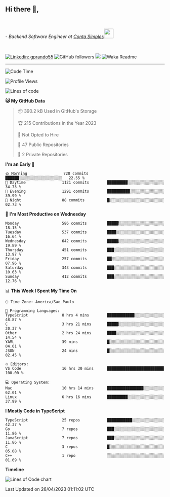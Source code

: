 <h2>Hi there  👋,</h2> </br>

<p><em>- Backend Software Engineer at <a href="https://contasimples.com">Conta Simples</a><img src="https://media.giphy.com/media/WUlplcMpOCEmTGBtBW/giphy.gif" width="30"> 
</em></p></br>


[![Linkedin: gprando55](https://img.shields.io/badge/-gprando55-blue?style=flat-square&logo=Linkedin&logoColor=white&link=https://www.linkedin.com/in/gprando55/)](https://www.linkedin.com/in/gprando55)
![GitHub followers](https://img.shields.io/github/followers/gprando55?label=Follow&style=social)
![](https://visitor-badge.glitch.me/badge?page_id=gprando55.gprando55)
![Waka Readme](https://github.com/gprando55/gprando55/workflows/Waka%20Readme/badge.svg)

---
<!--START_SECTION:waka-->
![Code Time](http://img.shields.io/badge/Code%20Time-2%2C350%20hrs-blue)

![Profile Views](http://img.shields.io/badge/Profile%20Views-1-blue)

![Lines of code](https://img.shields.io/badge/From%20Hello%20World%20I%27ve%20Written-3.1%20million%20lines%20of%20code-blue)

**🐱 My GitHub Data** 

> 📦 390.2 kB Used in GitHub's Storage 
 > 
> 🏆 215 Contributions in the Year 2023
 > 
> 🚫 Not Opted to Hire
 > 
> 📜 47 Public Repositories 
 > 
> 🔑 2 Private Repositories 
 > 
**I'm an Early 🐤** 

```text
🌞 Morning                728 commits         ██████░░░░░░░░░░░░░░░░░░░   22.55 % 
🌆 Daytime                1121 commits        █████████░░░░░░░░░░░░░░░░   34.73 % 
🌃 Evening                1291 commits        ██████████░░░░░░░░░░░░░░░   39.99 % 
🌙 Night                  88 commits          █░░░░░░░░░░░░░░░░░░░░░░░░   02.73 % 
```
📅 **I'm Most Productive on Wednesday** 

```text
Monday                   586 commits         █████░░░░░░░░░░░░░░░░░░░░   18.15 % 
Tuesday                  537 commits         ████░░░░░░░░░░░░░░░░░░░░░   16.64 % 
Wednesday                642 commits         █████░░░░░░░░░░░░░░░░░░░░   19.89 % 
Thursday                 451 commits         ███░░░░░░░░░░░░░░░░░░░░░░   13.97 % 
Friday                   257 commits         ██░░░░░░░░░░░░░░░░░░░░░░░   07.96 % 
Saturday                 343 commits         ███░░░░░░░░░░░░░░░░░░░░░░   10.63 % 
Sunday                   412 commits         ███░░░░░░░░░░░░░░░░░░░░░░   12.76 % 
```


📊 **This Week I Spent My Time On** 

```text
🕑︎ Time Zone: America/Sao_Paulo

💬 Programming Languages: 
TypeScript               8 hrs 4 mins        ████████████░░░░░░░░░░░░░   48.87 % 
C                        3 hrs 21 mins       █████░░░░░░░░░░░░░░░░░░░░   20.37 % 
Other                    2 hrs 24 mins       ████░░░░░░░░░░░░░░░░░░░░░   14.54 % 
YAML                     39 mins             █░░░░░░░░░░░░░░░░░░░░░░░░   04.01 % 
JSON                     24 mins             █░░░░░░░░░░░░░░░░░░░░░░░░   02.45 % 

🔥 Editors: 
VS Code                  16 hrs 30 mins      █████████████████████████   100.00 % 

💻 Operating System: 
Mac                      10 hrs 14 mins      ████████████████░░░░░░░░░   62.01 % 
Linux                    6 hrs 16 mins       █████████░░░░░░░░░░░░░░░░   37.99 % 
```

**I Mostly Code in TypeScript** 

```text
TypeScript               25 repos            ███████████░░░░░░░░░░░░░░   42.37 % 
Go                       7 repos             ███░░░░░░░░░░░░░░░░░░░░░░   11.86 % 
JavaScript               7 repos             ███░░░░░░░░░░░░░░░░░░░░░░   11.86 % 
C                        3 repos             █░░░░░░░░░░░░░░░░░░░░░░░░   05.08 % 
C++                      1 repo              ░░░░░░░░░░░░░░░░░░░░░░░░░   01.69 % 
```



**Timeline**

![Lines of Code chart](https://raw.githubusercontent.com/prandogabriel/prandogabriel/master/assets/bar_graph.png)


 Last Updated on 26/04/2023 01:11:02 UTC
<!--END_SECTION:waka-->
